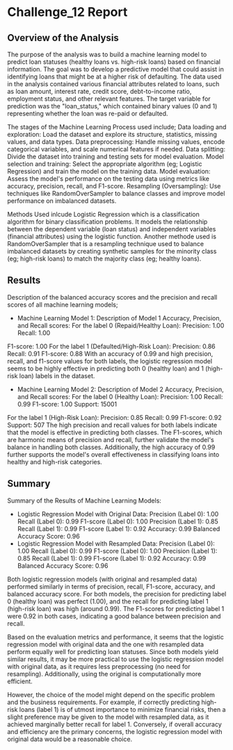 # Challenge_12 Report

## Overview of the Analysis
The purpose of the analysis was to build a machine learning model to predict loan statuses (healthy loans vs. high-risk loans) based on financial information. The goal was to develop a predictive model that could assist in identifying loans that might be at a higher risk of defaulting. The data used in the analysis contained various financial attributes related to loans, such as loan amount, interest rate, credit score, debt-to-income ratio, employment status, and other relevant features. The target variable for prediction was the "loan_status," which contained binary values (0 and 1) representing whether the loan was re-paid or defaulted.

The stages of the Machine Learning Process used include; 
Data loading and exploration: Load the dataset and explore its structure, statistics, missing values, and data types. 
Data preprocessing: Handle missing values, encode categorical variables, and scale numerical features if needed. 
Data splitting: Divide the dataset into training and testing sets for model evaluation. 
Model selection and training: Select the appropriate algorithm (eg; Logistic Regression) and train the model on the training data. 
Model evaluation: Assess the model's performance on the testing data using metrics like accuracy, precision, recall, and F1-score. 
Resampling (Oversampling): Use techniques like RandomOverSampler to balance classes and improve model performance on imbalanced datasets. 

Methods Used inlcude Logistic Regression which is a classification algorithm for binary classification problems. It models the relationship between the dependent variable (loan status) and independent variables (financial attributes) using the logistic function. Another methode used is RandomOverSampler that is a resampling technique used to balance imbalanced datasets by creating synthetic samples for the minority class (eg; high-risk loans) to match the majority class (eg; healthy loans).

## Results

Description of the balanced accuracy scores and the precision and recall scores of all machine learning models;
* Machine Learning Model 1:
Description of Model 1 Accuracy, Precision, and Recall scores:
For the label 0 (Repaid/Healthy Loan):
Precision: 1.00
Recall: 1.00

F1-score: 1.00
For the label 1 (Defaulted/High-Risk Loan):
Precision: 0.86
Recall: 0.91
F1-score: 0.88
With an accuracy of 0.99 and high precision, recall, and f1-score values for both labels, the logistic regression model seems to be highly effective in predicting both 0 (healthy loan) and 1 (high-risk loan) labels in the dataset.


* Machine Learning Model 2:
Description of Model 2 Accuracy, Precision, and Recall scores:
For the label 0 (Healthy Loan):
Precision: 1.00
Recall: 0.99
F1-score: 1.00
Support: 15001

For the label 1 (High-Risk Loan):
Precision: 0.85
Recall: 0.99
F1-score: 0.92
Support: 507
The high precision and recall values for both labels indicate that the model is effective in predicting both classes. The F1-scores, which are harmonic means of precision and recall, further validate the model's balance in handling both classes. Additionally, the high accuracy of 0.99 further supports the model's overall effectiveness in classifying loans into healthy and high-risk categories.

## Summary
Summary of the Results of Machine Learning Models:

* Logistic Regression Model with Original Data:
Precision (Label 0): 1.00
Recall (Label 0): 0.99
F1-score (Label 0): 1.00
Precision (Label 1): 0.85
Recall (Label 1): 0.99
F1-score (Label 1): 0.92
Accuracy: 0.99
Balanced Accuracy Score: 0.96
* Logistic Regression Model with Resampled Data:
Precision (Label 0): 1.00
Recall (Label 0): 0.99
F1-score (Label 0): 1.00
Precision (Label 1): 0.85
Recall (Label 1): 0.99
F1-score (Label 1): 0.92
Accuracy: 0.99
Balanced Accuracy Score: 0.96

Both logistic regression models (with original and resampled data) performed similarly in terms of precision, recall, F1-score, accuracy, and balanced accuracy score. For both models, the precision for predicting label 0 (healthy loan) was perfect (1.00), and the recall for predicting label 1 (high-risk loan) was high (around 0.99). The F1-scores for predicting label 1 were 0.92 in both cases, indicating a good balance between precision and recall.

Based on the evaluation metrics and performance, it seems that the logistic regression model with original data and the one with resampled data perform equally well for predicting loan statuses. Since both models yield similar results, it may be more practical to use the logistic regression model with original data, as it requires less preprocessing (no need for resampling). Additionally, using the original is computationally more efficient.

However, the choice of the model might depend on the specific problem and the business requirements. For example, if correctly predicting high-risk loans (label 1) is of utmost importance to minimize financial risks, then a slight preference may be given to the model with resampled data, as it achieved marginally better recall for label 1. Conversely, if overall accuracy and efficiency are the primary concerns, the logistic regression model with original data would be a reasonable choice.
